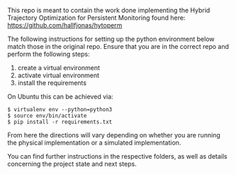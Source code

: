 This repo is meant to contain the work done implementing the 
Hybrid Trajectory Optimization for Persistent Monitoring found here:
https://github.com/hallfjonas/hytoperm

The following instructions for setting up the python environment 
below match those in the original repo. Ensure that you are in the correct
repo and perform the following steps:
1. create a virtual environment
2. activate virtual environment
3. install the requirements

On Ubuntu this can be achieved via:
````
$ virtualenv env --python=python3 
$ source env/bin/activate
$ pip install -r requirements.txt
````

From here the directions will vary depending on whether you are running
the physical implementation or a simulated implementation.

You can find further instructions in the respective folders, 
as well as details concerning the project state and next steps.
